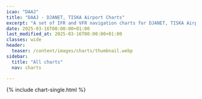 ```yaml
---
icao: "DAAJ" 
title: "DAAJ - DJANET, TISKA Airport Charts"
excerpt: "A set of IFR and VFR navigation charts for DJANET, TISKA Airport"
date: 2025-03-16T00:00:00+01:00
last_modified_at: 2025-03-16T00:00:00+01:00
classes: wide
header:
  teaser: /content/images/charts/thumbnail.webp
sidebar:
  title: "All charts"
  nav: charts

---
```


{% include chart-single.html %}